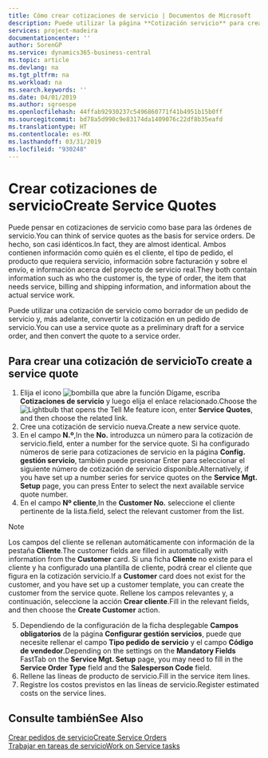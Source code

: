 ```yaml
---
title: Cómo crear cotizaciones de servicio | Documentos de Microsoft
description: Puede utilizar la página **Cotización servicio** para crear documentos en los que se introduce información acerca de un servicio, como reparación y mantenimiento, de productos de servicio a solicitud del cliente. Puede utilizar una cotización de servicio como borrador de un pedido de servicio y, más adelante, convertir la cotización en un pedido de servicio.
services: project-madeira
documentationcenter: ''
author: SorenGP
ms.service: dynamics365-business-central
ms.topic: article
ms.devlang: na
ms.tgt_pltfrm: na
ms.workload: na
ms.search.keywords: ''
ms.date: 04/01/2019
ms.author: sgroespe
ms.openlocfilehash: 44ffab92930237c5496860771f41b4951b15b0ff
ms.sourcegitcommit: bd78a5d990c9e83174da1409076c22df8b35eafd
ms.translationtype: HT
ms.contentlocale: es-MX
ms.lasthandoff: 03/31/2019
ms.locfileid: "930248"
---
```

# <a name="create-service-quotes"></a><span data-ttu-id="1185e-104">Crear cotizaciones de servicio</span><span class="sxs-lookup"><span data-stu-id="1185e-104">Create Service Quotes</span></span>
<span data-ttu-id="1185e-105">Puede pensar en cotizaciones de servicio como base para las órdenes de servicio.</span><span class="sxs-lookup"><span data-stu-id="1185e-105">You can think of service quotes as the basis for service orders.</span></span> <span data-ttu-id="1185e-106">De hecho, son casi idénticos.</span><span class="sxs-lookup"><span data-stu-id="1185e-106">In fact, they are almost identical.</span></span> <span data-ttu-id="1185e-107">Ambos contienen información como quién es el cliente, el tipo de pedido, el producto que requiera servicio, información sobre facturación y sobre el envío, e información acerca del proyecto de servicio real.</span><span class="sxs-lookup"><span data-stu-id="1185e-107">They both contain information such as who the customer is, the type of order, the item that needs service, billing and shipping information, and information about the actual service work.</span></span>
 
<span data-ttu-id="1185e-108">Puede utilizar una cotización de servicio como borrador de un pedido de servicio y, más adelante, convertir la cotización en un pedido de servicio.</span><span class="sxs-lookup"><span data-stu-id="1185e-108">You can use a service quote as a preliminary draft for a service order, and then convert the quote to a service order.</span></span>  
  
## <a name="to-create-a-service-quote"></a><span data-ttu-id="1185e-109">Para crear una cotización de servicio</span><span class="sxs-lookup"><span data-stu-id="1185e-109">To create a service quote</span></span>  
1. <span data-ttu-id="1185e-110">Elija el icono ![bombilla que abre la función Dígame](media/ui-search/search_small.png "Dígame que desea hacer"), escriba **Cotizaciones de servicio** y luego elija el enlace relacionado.</span><span class="sxs-lookup"><span data-stu-id="1185e-110">Choose the ![Lightbulb that opens the Tell Me feature](media/ui-search/search_small.png "Tell me what you want to do") icon, enter **Service Quotes**, and then choose the related link.</span></span>  
2. <span data-ttu-id="1185e-111">Cree una cotización de servicio nueva.</span><span class="sxs-lookup"><span data-stu-id="1185e-111">Create a new service quote.</span></span>  
3. <span data-ttu-id="1185e-112">En el campo **N.º**,</span><span class="sxs-lookup"><span data-stu-id="1185e-112">In the **No.**</span></span> <span data-ttu-id="1185e-113">introduzca un número para la cotización de servicio.</span><span class="sxs-lookup"><span data-stu-id="1185e-113">field, enter a number for the service quote.</span></span> <span data-ttu-id="1185e-114">Si ha configurado números de serie para cotizaciones de servicio en la página **Config. gestión servicio**, también puede presionar Enter para seleccionar el siguiente número de cotización de servicio disponible.</span><span class="sxs-lookup"><span data-stu-id="1185e-114">Alternatively, if you have set up a number series for service quotes on the **Service Mgt. Setup** page, you can press Enter to select the next available service quote number.</span></span>  
4. <span data-ttu-id="1185e-115">En el campo **Nº cliente**,</span><span class="sxs-lookup"><span data-stu-id="1185e-115">In the **Customer No.**</span></span>  <span data-ttu-id="1185e-116">seleccione el cliente pertinente de la lista.</span><span class="sxs-lookup"><span data-stu-id="1185e-116">field, select the relevant customer from the list.</span></span>  

  > [!Note]  
  >  <span data-ttu-id="1185e-117">Los campos del cliente se rellenan automáticamente con información de la pestaña **Cliente**.</span><span class="sxs-lookup"><span data-stu-id="1185e-117">The customer fields are filled in automatically with information from the **Customer** card.</span></span> <span data-ttu-id="1185e-118">Si una ficha **Cliente** no existe para el cliente y ha configurado una plantilla de cliente, podrá crear el cliente que figura en la cotización servicio.</span><span class="sxs-lookup"><span data-stu-id="1185e-118">If a **Customer** card does not exist for the customer, and you have set up a customer template, you can create the customer from the service quote.</span></span> <span data-ttu-id="1185e-119">Rellene los campos relevantes y, a continuación, seleccione la acción **Crear cliente**.</span><span class="sxs-lookup"><span data-stu-id="1185e-119">Fill in the relevant fields, and then choose the **Create Customer** action.</span></span>  
  
5. <span data-ttu-id="1185e-120">Dependiendo de la configuración de la ficha desplegable **Campos obligatorios** de la página **Configurar gestión servicios**, puede que necesite rellenar el campo **Tipo pedido de servicio** y el campo **Código de vendedor**.</span><span class="sxs-lookup"><span data-stu-id="1185e-120">Depending on the settings on the **Mandatory Fields** FastTab on the **Service Mgt. Setup** page, you may need to fill in the **Service Order Type** field and the **Salesperson Code** field.</span></span>  
6. <span data-ttu-id="1185e-121">Rellene las líneas de producto de servicio.</span><span class="sxs-lookup"><span data-stu-id="1185e-121">Fill in the service item lines.</span></span>  
7. <span data-ttu-id="1185e-122">Registre los costos previstos en las líneas de servicio.</span><span class="sxs-lookup"><span data-stu-id="1185e-122">Register estimated costs on the service lines.</span></span>  
  
## <a name="see-also"></a><span data-ttu-id="1185e-123">Consulte también</span><span class="sxs-lookup"><span data-stu-id="1185e-123">See Also</span></span>  
[<span data-ttu-id="1185e-124">Crear pedidos de servicio</span><span class="sxs-lookup"><span data-stu-id="1185e-124">Create Service Orders</span></span>](service-how-to-create-service-orders.md)  
[<span data-ttu-id="1185e-125">Trabajar en tareas de servicio</span><span class="sxs-lookup"><span data-stu-id="1185e-125">Work on Service tasks</span></span>](service-how-to-work-on-service-tasks.md)  

 
